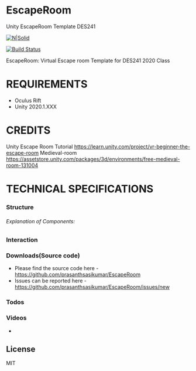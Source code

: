# EscapeRoom
 Unity EscapeRoom Template DES241
 
[![N|Solid](https://cdn.auckland.ac.nz/assets/central/central-services/mediaandmarketing/uoa-logos-2015/uoa-logo-2015-reverse.png)](https://www.auckland.ac.nz/en.html)

[![Build Status](https://travis-ci.org/joemccann/dillinger.svg?branch=master)](https://github.com/prasanthsasikumar/EscapeRoom)

EscapeRoom: Virtual Escape room Template for DES241 2020 Class


# REQUIREMENTS
- Oculus Rift
- Unity 2020.1.XXX

# CREDITS
Unity Escape Room Tutorial https://learn.unity.com/project/vr-beginner-the-escape-room
Medieval-room https://assetstore.unity.com/packages/3d/environments/free-medieval-room-131004


# TECHNICAL SPECIFICATIONS


### Structure


###### Explanation of Components: 


### Interaction



### Downloads(Source code)
- Please find the source code here - https://github.com/prasanthsasikumar/EscapeRoom
- Issues can be reported here - https://github.com/prasanthsasikumar/EscapeRoom/issues/new



### Todos


 
 ### Videos
 - 

License
----

MIT


